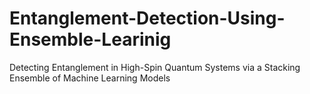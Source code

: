# Entanglement-Detection-Using-Ensemble-Learinig
Detecting Entanglement in High-Spin Quantum Systems via a Stacking Ensemble of Machine Learning Models
